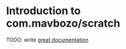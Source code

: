 # Introduction to com.mavbozo/scratch

TODO: write [great documentation](http://jacobian.org/writing/what-to-write/)
